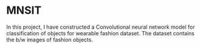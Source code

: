 # MNSIT

 In this project, I have constructed a Convolutional neural network model for classification of objects for wearable fashion dataset. The dataset contains the b/w images of fashion objects.
 
